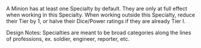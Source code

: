 A Minion has at least one Specialty by default. They are only at full effect when working in this Specialty. When working outside this Specialty, reduce their Tier by 1, or halve their Dice/Power ratings if they are already Tier I.

Design Notes:
Specialties are meant to be broad categories along the lines of professions, ex. soldier, engineer, reporter, etc.